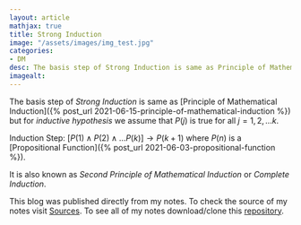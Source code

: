 ```yaml
---
layout: article
mathjax: true
title: Strong Induction
image: "/assets/images/img_test.jpg"
categories:
- DM
desc: The basis step of Strong Induction is same as Principle of Mathematical Induction but for inductive hypothesis we assume that $P(j)$ is true for all $j = 1, 2, \dots k$. 
imagealt: 
---
```


The basis step of *Strong Induction* is same as [Principle of Mathematical Induction]({% post_url 2021-06-15-principle-of-mathematical-induction %}) but for *inductive hypothesis* we assume that $P(j)$ is true for all $j = 1, 2, \dots k$.


































































































































































































































































































































































Induction Step: $[P(1) \wedge P(2) \wedge \dots P(k)] \to P(k+1)$ where $P(n)$ is a [Propositional Function]({% post_url 2021-06-03-propositional-function %}).


































































































































































































































































































































































It is also known as *Second Principle of Mathematical Induction* or *Complete Induction*.

This blog was published directly from my notes.
To check the source of my notes visit [Sources](sources.html).
To see all of my notes download/clone this [repository](https://github.com/bovem/CS).